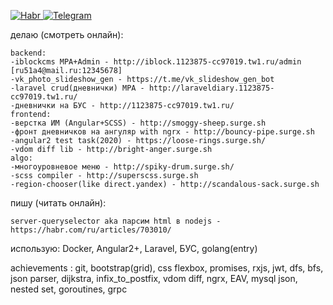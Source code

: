 [![Habr](https://user-images.githubusercontent.com/31220669/119737981-8f10ba80-be88-11eb-8039-1a7c88ba98af.png)
](https://habr.com/ru/users/ru51a4/)
[![Telegram](https://user-images.githubusercontent.com/31220669/119738122-df881800-be88-11eb-93d5-9fdbf9d44213.png)
](https://t.me/ru51a4)  
  
делаю (смотреть онлайн):  
```
backend:
-iblockcms MPA+Admin - http://iblock.1123875-cc97019.tw1.ru/admin [ru51a4@mail.ru:12345678]
-vk_photo_slideshow_gen - https://t.me/vk_slideshow_gen_bot
-laravel crud(дневнички) MPA - http://laraveldiary.1123875-cc97019.tw1.ru/
-дневнички на БУС - http://1123875-cc97019.tw1.ru/
frontend:
-верстка ИМ (Angular+SCSS) - http://smoggy-sheep.surge.sh
-фронт дневничков на ангуляр with ngrx - http://bouncy-pipe.surge.sh
-angular2 test task(2020) - https://loose-rings.surge.sh/
-vdom diff lib - http://bright-anger.surge.sh  
algo:
-многоуровневое меню - http://spiky-drum.surge.sh/
-scss compiler - http://superscss.surge.sh
-region-chooser(like direct.yandex) - http://scandalous-sack.surge.sh
```  
пишу (читать онлайн):
```
server-queryselector aka парсим html в nodejs - https://habr.com/ru/articles/703010/
```   
использую: Docker, Angular2+, Laravel, БУС, golang(entry)  
  
  
achievements : 
git, bootstrap(grid), css flexbox, promises, rxjs, jwt, dfs, bfs, json parser, dijkstra, infix_to_postfix, vdom diff, ngrx, EAV, mysql json, nested set, goroutines, grpc 

